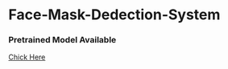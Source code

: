 # Face-Mask-Dedection-System
### Pretrained Model Available
[Chick Here](https://drive.google.com/file/d/1-00BEFANNpX6HjiuinRuJacSZbTHr24i/view?usp=sharing)
